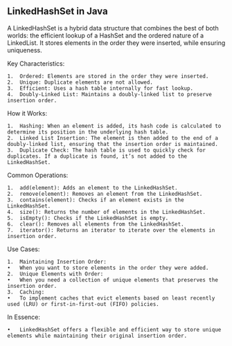 ## LinkedHashSet in Java

A LinkedHashSet is a hybrid data structure that combines the best of both worlds: the efficient lookup of a HashSet and the ordered nature of a LinkedList. It stores elements in the order they were inserted, while ensuring uniqueness.

Key Characteristics:

	1.	Ordered: Elements are stored in the order they were inserted.
	2.	Unique: Duplicate elements are not allowed.
	3.	Efficient: Uses a hash table internally for fast lookup.
	4.	Doubly-Linked List: Maintains a doubly-linked list to preserve insertion order.

 How it Works:

	1.	Hashing: When an element is added, its hash code is calculated to determine its position in the underlying hash table.
	2.	Linked List Insertion: The element is then added to the end of a doubly-linked list, ensuring that the insertion order is maintained.
	3.	Duplicate Check: The hash table is used to quickly check for duplicates. If a duplicate is found, it’s not added to the LinkedHashSet.

 Common Operations:

	1.	add(element): Adds an element to the LinkedHashSet.
	2.	remove(element): Removes an element from the LinkedHashSet.
	3.	contains(element): Checks if an element exists in the LinkedHashSet.
	4.	size(): Returns the number of elements in the LinkedHashSet.
	5.	isEmpty(): Checks if the LinkedHashSet is empty.
	6.	clear(): Removes all elements from the LinkedHashSet.
	7.	iterator(): Returns an iterator to iterate over the elements in insertion order.
 Use Cases:

	1.	Maintaining Insertion Order:
	•	When you want to store elements in the order they were added.
	2.	Unique Elements with Order:
	•	When you need a collection of unique elements that preserves the insertion order.
	3.	Caching:
	•	To implement caches that evict elements based on least recently used (LRU) or first-in-first-out (FIFO) policies.
 In Essence:

	•	LinkedHashSet offers a flexible and efficient way to store unique elements while maintaining their original insertion order.
